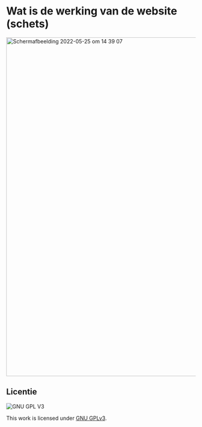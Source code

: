 # Wat is de werking van de website (schets)
<img width="900" alt="Schermafbeelding 2022-05-25 om 14 39 07" src="https://user-images.githubusercontent.com/74242736/170263847-44fa4538-8262-4d3f-b7a7-07ce532c3e4b.png">



## Licentie

![GNU GPL V3](https://www.gnu.org/graphics/gplv3-127x51.png)

This work is licensed under [GNU GPLv3](./LICENSE).
